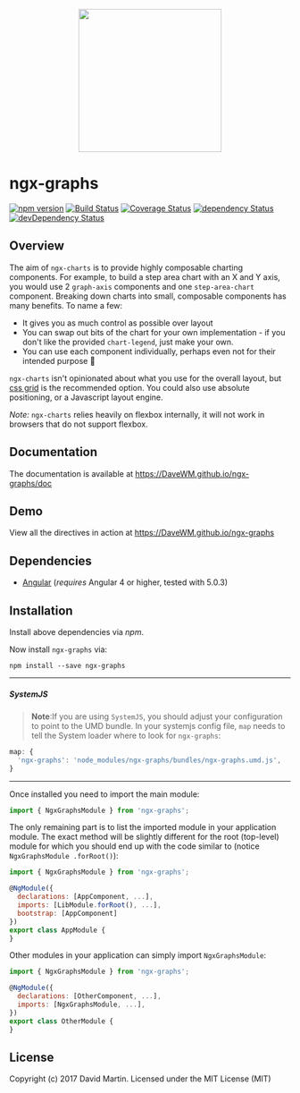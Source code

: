 <p align="center">
  <img height="256px" width="256px" style="text-align: center;" src="https://cdn.rawgit.com/DaveWM/ngx-graphs/master/demo/src/assets/logo.svg">
</p>

# ngx-graphs

[![npm version](https://badge.fury.io/js/ngx-graphs.svg)](https://badge.fury.io/js/ngx-graphs)
[![Build Status](https://travis-ci.org/DaveWM/ngx-graphs.svg?branch=master)](https://travis-ci.org/DaveWM/ngx-graphs)
[![Coverage Status](https://coveralls.io/repos/github/DaveWM/ngx-graphs/badge.svg?branch=master)](https://coveralls.io/github/DaveWM/ngx-graphs?branch=master)
[![dependency Status](https://david-dm.org/DaveWM/ngx-graphs/status.svg)](https://david-dm.org/DaveWM/ngx-graphs)
[![devDependency Status](https://david-dm.org/DaveWM/ngx-graphs/dev-status.svg?branch=master)](https://david-dm.org/DaveWM/ngx-graphs#info=devDependencies)

## Overview

The aim of `ngx-charts` is to provide highly composable charting components. For example, to build a step area chart with an X and Y axis, you would use 2 `graph-axis` components and one `step-area-chart` component. Breaking down charts into small, composable components has many benefits. To name a few: 

* It gives you as much control as possible over layout
* You can swap out bits of the chart for your own implementation - if you don't like the provided `chart-legend`, just make your own.
* You can use each component individually, perhaps even not for their intended purpose 🤔

`ngx-charts` isn't opinionated about what you use for the overall layout, but [css grid](https://css-tricks.com/snippets/css/complete-guide-grid/) is the recommended option. You could also use absolute positioning, or a Javascript layout engine.

_Note:_ `ngx-charts` relies heavily on flexbox internally, it will not work in browsers that do not support flexbox.

## Documentation

The documentation is available at https://DaveWM.github.io/ngx-graphs/doc

## Demo

View all the directives in action at https://DaveWM.github.io/ngx-graphs

## Dependencies
* [Angular](https://angular.io) (*requires* Angular 4 or higher, tested with 5.0.3)

## Installation
Install above dependencies via *npm*. 

Now install `ngx-graphs` via:
```shell
npm install --save ngx-graphs
```

---
##### SystemJS
>**Note**:If you are using `SystemJS`, you should adjust your configuration to point to the UMD bundle.
In your systemjs config file, `map` needs to tell the System loader where to look for `ngx-graphs`:
```js
map: {
  'ngx-graphs': 'node_modules/ngx-graphs/bundles/ngx-graphs.umd.js',
}
```
---

Once installed you need to import the main module:
```js
import { NgxGraphsModule } from 'ngx-graphs';
```
The only remaining part is to list the imported module in your application module. The exact method will be slightly
different for the root (top-level) module for which you should end up with the code similar to (notice ` NgxGraphsModule .forRoot()`):
```js
import { NgxGraphsModule } from 'ngx-graphs';

@NgModule({
  declarations: [AppComponent, ...],
  imports: [LibModule.forRoot(), ...],  
  bootstrap: [AppComponent]
})
export class AppModule {
}
```

Other modules in your application can simply import ` NgxGraphsModule `:

```js
import { NgxGraphsModule } from 'ngx-graphs';

@NgModule({
  declarations: [OtherComponent, ...],
  imports: [NgxGraphsModule, ...], 
})
export class OtherModule {
}
```

## License

Copyright (c) 2017 David Martin. Licensed under the MIT License (MIT)

